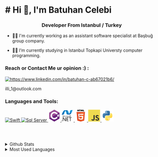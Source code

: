 # # Hi  👋, I'm Batuhan Celebi

<h3 align ="center"> Developer From Istanbul / Turkey </h3>

- 👨‍💻 I'm currently working as an assistant software specialist at Başbuğ group company.

- 👨‍🎓 I’m currently studying in Istanbul Topkapi Universty computer programming.

<h3 align="left">Reach or Contact Me ur opinion :) :</h3>
<p align="left">
  
<a href="https://www.linkedin.com/in/batuhan-c-ab67021b6/" target="blank"><img align="center" src="https://raw.githubusercontent.com/rahuldkjain/github-profile-readme-generator/master/src/images/icons/Social/linked-in-alt.svg" alt="https://www.linkedin.com/in/batuhan-c-ab67021b6/" height="30" width="40" /></a>
</p>
illi_1@outlook.com

<h3 align="left">Languages and Tools:</h3>

<p align="left"> 
 <a href="https://developer.apple.com/swift/" target="_blank" rel="noreferrer"> <img src="https://developer.apple.com/swift/images/swift-og.png" alt="Swift" width="40" height="40"/> </a>
  <a href="https://www.microsoft.com/tr-tr/sql-server/sql-server-downloads" target="_blank" rel="noreferrer"> <img src="https://miro.medium.com/max/1400/1*sluuRP9RbH3MPqzbFNLEmQ.png" alt="Sql Server" width="50" height="40"/> </a> 
    <a href="https://www.w3schools.com/cs/" target="_blank" rel="noreferrer"> <img src="https://raw.githubusercontent.com/devicons/devicon/master/icons/csharp/csharp-original.svg" alt="csharp" width="40" height="40"/> </a> 
     <a href="https://dotnet.microsoft.com/" target="_blank" rel="noreferrer"> <img src="https://raw.githubusercontent.com/devicons/devicon/master/icons/dot-net/dot-net-original-wordmark.svg" alt="dotnet" width="40" height="40"/> </a> 
     <a href="https://www.w3.org/html/" target="_blank" rel="noreferrer"> <img src="https://raw.githubusercontent.com/devicons/devicon/master/icons/html5/html5-original-wordmark.svg" alt="html5" width="40" height="40"/> </a> 
     <a href="https://developer.mozilla.org/en-US/docs/Web/JavaScript" target="_blank" rel="noreferrer"> <img src="https://raw.githubusercontent.com/devicons/devicon/master/icons/javascript/javascript-original.svg" alt="javascript" width="40" height="40"/> </a>
     <a href="https://www.python.org" target="_blank" rel="noreferrer"> <img src="https://raw.githubusercontent.com/devicons/devicon/master/icons/python/python-original.svg" alt="python" width="40" height="40"/> </a>
     </p>


<br><br>

<details><summary>Github Stats</summary><img src="https://github-readme-stats.vercel.app/api?username=elaksc&theme=radical">
</details>

<details><summary>Most Used Languages</summary><img src="https://github-readme-stats.vercel.app/api/top-langs/?username=elaksc&layout=compact">
</details>

    
